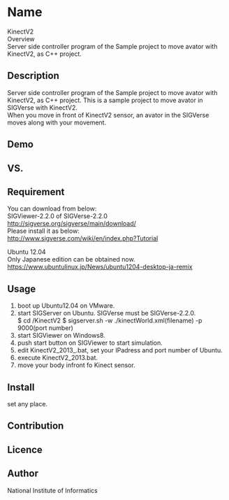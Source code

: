 Name
====
KinectV2  
Overview  
 Server side controller program of the Sample project to move avator with KinectV2, as C++ project.

## Description
 Server side controller program of the Sample project to move avator with KinectV2, as C++ project.
 This is a sample project to move avator in SIGVerse with KinectV2.  
 When you move in front of KinectV2 sensor, an avator in the SIGVerse
 moves along with your movement. 

## Demo

## VS. 

## Requirement

 You can download from below:  
 SIGViewer-2.2.0 of SIGVerse-2.2.0   
 <http://sigverse.org/sigverse/main/download/>  
 Please install it as below:  
 <http://www.sigverse.com/wiki/en/index.php?Tutorial>   
 
 Ubuntu 12.04  
 Only Japanese edition can be obtained now.  
 <https://www.ubuntulinux.jp/News/ubuntu1204-desktop-ja-remix>  
 

## Usage
 1. boot up Ubuntu12.04 on VMware.
 2. start SIGServer on Ubuntu. SIGVerse must be SIGVerse-2.2.0.  
   $ cd /KinectV2
   $ sigserver.sh -w ./kinectWorld.xml(filename) -p 9000(port number)  
 3. start SIGViewer on Windows8.
 4. push start button on SIGViewer to start simulation.
 5. edit KinectV2_2013_.bat, set your IPadress and port number of Ubuntu.
 6. execute KinectV2_2013.bat.
 7. move your body infront fo Kinect sensor.

## Install
 set any place.

## Contribution

## Licence

## Author
National Institute of Informatics  
 